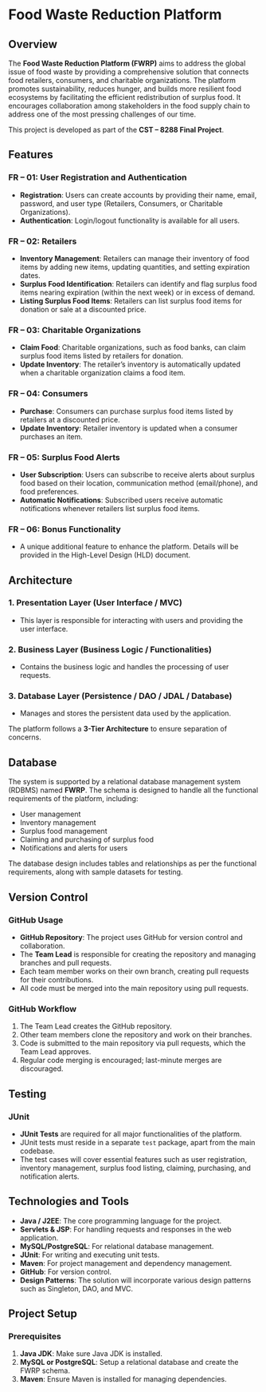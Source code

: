 # Food Waste Reduction Platform

## Overview
The **Food Waste Reduction Platform (FWRP)** aims to address the global issue of food waste by providing a comprehensive solution that connects food retailers, consumers, and charitable organizations. The platform promotes sustainability, reduces hunger, and builds more resilient food ecosystems by facilitating the efficient redistribution of surplus food. It encourages collaboration among stakeholders in the food supply chain to address one of the most pressing challenges of our time.

This project is developed as part of the **CST – 8288 Final Project**.

## Features

### FR – 01: User Registration and Authentication
- **Registration**: Users can create accounts by providing their name, email, password, and user type (Retailers, Consumers, or Charitable Organizations).
- **Authentication**: Login/logout functionality is available for all users.

### FR – 02: Retailers
- **Inventory Management**: Retailers can manage their inventory of food items by adding new items, updating quantities, and setting expiration dates.
- **Surplus Food Identification**: Retailers can identify and flag surplus food items nearing expiration (within the next week) or in excess of demand.
- **Listing Surplus Food Items**: Retailers can list surplus food items for donation or sale at a discounted price.

### FR – 03: Charitable Organizations
- **Claim Food**: Charitable organizations, such as food banks, can claim surplus food items listed by retailers for donation.
- **Update Inventory**: The retailer’s inventory is automatically updated when a charitable organization claims a food item.

### FR – 04: Consumers
- **Purchase**: Consumers can purchase surplus food items listed by retailers at a discounted price.
- **Update Inventory**: Retailer inventory is updated when a consumer purchases an item.

### FR – 05: Surplus Food Alerts
- **User Subscription**: Users can subscribe to receive alerts about surplus food based on their location, communication method (email/phone), and food preferences.
- **Automatic Notifications**: Subscribed users receive automatic notifications whenever retailers list surplus food items.

### FR – 06: Bonus Functionality
- A unique additional feature to enhance the platform. Details will be provided in the High-Level Design (HLD) document.

## Architecture

### 1. Presentation Layer (User Interface / MVC)
- This layer is responsible for interacting with users and providing the user interface.

### 2. Business Layer (Business Logic / Functionalities)
- Contains the business logic and handles the processing of user requests.

### 3. Database Layer (Persistence / DAO / JDAL / Database)
- Manages and stores the persistent data used by the application.

The platform follows a **3-Tier Architecture** to ensure separation of concerns.

## Database

The system is supported by a relational database management system (RDBMS) named **FWRP**. The schema is designed to handle all the functional requirements of the platform, including:
- User management
- Inventory management
- Surplus food management
- Claiming and purchasing of surplus food
- Notifications and alerts for users

The database design includes tables and relationships as per the functional requirements, along with sample datasets for testing.

## Version Control

### GitHub Usage
- **GitHub Repository**: The project uses GitHub for version control and collaboration.
- The **Team Lead** is responsible for creating the repository and managing branches and pull requests.
- Each team member works on their own branch, creating pull requests for their contributions.
- All code must be merged into the main repository using pull requests.
  
### GitHub Workflow
1. The Team Lead creates the GitHub repository.
2. Other team members clone the repository and work on their branches.
3. Code is submitted to the main repository via pull requests, which the Team Lead approves.
4. Regular code merging is encouraged; last-minute merges are discouraged.

## Testing

### JUnit
- **JUnit Tests** are required for all major functionalities of the platform.
- JUnit tests must reside in a separate `test` package, apart from the main codebase.
- The test cases will cover essential features such as user registration, inventory management, surplus food listing, claiming, purchasing, and notification alerts.

## Technologies and Tools

- **Java / J2EE**: The core programming language for the project.
- **Servlets & JSP**: For handling requests and responses in the web application.
- **MySQL/PostgreSQL**: For relational database management.
- **JUnit**: For writing and executing unit tests.
- **Maven**: For project management and dependency management.
- **GitHub**: For version control.
- **Design Patterns**: The solution will incorporate various design patterns such as Singleton, DAO, and MVC.

## Project Setup

### Prerequisites
1. **Java JDK**: Make sure Java JDK is installed.
2. **MySQL or PostgreSQL**: Setup a relational database and create the FWRP schema.
3. **Maven**: Ensure Maven is installed for managing dependencies.


